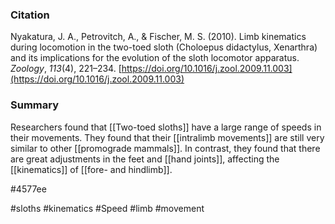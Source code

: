 ### Citation

Nyakatura, J. A., Petrovitch, A., & Fischer, M. S. (2010). Limb kinematics during locomotion in the two-toed sloth (Choloepus didactylus, Xenarthra) and its implications for the evolution of the sloth locomotor apparatus. _Zoology_, _113_(4), 221–234. [https://doi.org/10.1016/j.zool.2009.11.003](https://doi.org/10.1016/j.zool.2009.11.003)

### Summary

Researchers found that [[Two-toed sloths]] have a large range of speeds in their movements. They found that their [[intralimb movements]] are still very similar to other [[promograde mammals]]. In contrast, they found that there are great adjustments in the feet and [[hand joints]], affecting the [[kinematics]] of [[fore- and hindlimb]].

#4577ee

#sloths
#kinematics 
#Speed 
#limb 
#movement 
